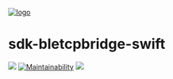 [logo]: https://cdn.xy.company/img/brand/XY_Logo_GitHub.png

[![logo]](https://xy.company)

# sdk-bletcpbridge-swift
[![](https://img.shields.io/gitter/room/XYOracleNetwork/Stardust.svg)](https://gitter.im/XYOracleNetwork/Dev) [![Maintainability](https://api.codeclimate.com/v1/badges/c1fcc315b2137be32216/maintainability)](https://codeclimate.com/github/XYOracleNetwork/sdk-bletcpbridge-swift/maintainability) [![](https://img.shields.io/cocoapods/v/sdk-bletcpbridge-swift.svg?style=flat)](https://cocoapods.org/pods/sdk-bletcpbridge-swift)
